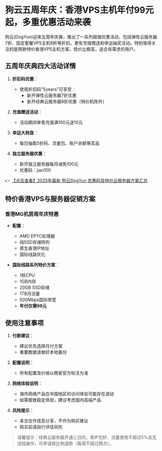 # 狗云五周年庆：香港VPS主机年付99元起，多重优惠活动来袭

狗云(DogYun)迎来五周年庆典，推出了一系列超值优惠活动，包括弹性云服务器7折、固定套餐VPS主机8折等折扣，更有充值赠送和幸运抽奖活动。特别值得关注的是两款特价香港VPS主机方案，性价比极高，适合有需求的用户。

## 五周年庆典四大活动详情

1. **折扣码优惠**：
   - 使用折扣码"5years"可享受：
     - 新开弹性云服务器7折优惠
     - 新开经典云服务器8折优惠（特价机除外）

2. **充值赠送活动**：
   - 活动期间单笔充值满100元送10元

3. **幸运大转盘**：
   - 每日抽取5折码、流量包、账户余额等奖品

4. **独立服务器优惠**：
   - 新开独立服务器每月减免100元
   - 优惠码：jian100

👉 [【点击查看】2025年最新 狗云DogYun 优惠码及特价云服务器方案汇总](https://bit.ly/DogYun)

## 特价香港VPS与服务器促销方案

### 香港MG机房周年庆特惠
- **配置**：
  - AMD EPYC处理器
  - 纯SSD存储阵列
  - 原生香港IP地址
  - 国际线路优化

- **国际线路系列特价方案**：
  - 1核CPU
  - 1GB内存
  - 20GB SSD存储
  - 1TB月流量
  - 500Mbps国际带宽
  - **年付仅需99元**

## 使用注意事项

1. **付款建议**：
   - 建议优先选择月付方案
   - 重要数据请做好本地备份

2. **配置说明**：
   - 所有配置及价格以商家官方标注为准

3. **网络体验说明**：
   - 海外网络产品在中国地区的访问体验可能存在波动
   - 如需极致稳定体验，建议考虑国内高端产品

4. **风险提示**：
   - 本文仅作信息分享，不作为购买建议
   - 购买前请自行评估风险

> 温馨提示：经典云服务器开通三日内，若IP完好、流量使用不超过5%且无违规操作，可申请按比例退款（每周不超过两次）。